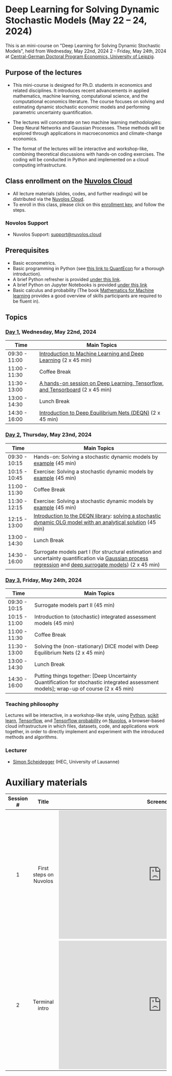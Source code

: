 # Deep Learning for Solving Dynamic Stochastic Models (May 22 – 24, 2024)

This is an mini-course on "Deep Learning for Solving Dynamic Stochastic Models", held from Wednesday, May 22nd, 2024 2 - Friday, May 24th, 2024 at [Central-German Doctoral Program Economics, University of Leipzig](http://cgde.wifa.uni-leipzig.de/).


## Purpose of the lectures

* This mini-course is designed for Ph.D. students in economics and related disciplines. It introduces recent advancements in applied mathematics, machine learning, computational science, and the computational economics literature. The course focuses on solving and estimating dynamic stochastic economic models and performing parametric uncertainty quantification.

* The lectures will concentrate on two machine learning methodologies: Deep Neural Networks and Gaussian Processes. These methods will be explored through applications in macroeconomics and climate-change economics.

* The format of the lectures will be interactive and workshop-like, combining theoretical discussions with hands-on coding exercises. The coding will be conducted in Python and implemented on a cloud computing infrastructure.


## Class enrollment on the [Nuvolos Cloud](https://nuvolos.cloud/)

* All lecture materials (slides, codes, and further readings) will be distributed via the [Nuvolos Cloud](https://nuvolos.cloud/).
* To enroll in this class, please click on this [enrollment key](https://app.nuvolos.cloud/enroll/class/OW-jhN1vUjU), and follow the steps.


### Novolos Support

- Nuvolos Support: <support@nuvolos.cloud>


## Prerequisites

* Basic econometrics.
* Basic programming in Python (see [this link to QuantEcon](https://python-programming.quantecon.org/intro.html) for a thorough introduction).
* A brief Python refresher is provided [under this link](python_refresher).
* A brief Python on Jupyter Notebooks is provided [under this link](python_refresher/jupyter_intro.ipynb) 
* Basic calculus and probability (The book [Mathematics for Machine learning](https://mml-book.github.io/) provides a good overview of skills participants are required to be fluent in). 


## Topics

### [Day 1](lectures/day1), Wednesday, May 22nd, 2024 

 **Time** | **Main Topics** 
------|------
09:30 - 11:00 | [Introduction to Machine Learning and Deep Learning](lectures/day1/slides/01_Intro_to_DeepLearning.pdf) (2 x 45 min)
11:00 - 11:30 | Coffee Break
11:30 - 13:00 | [A hands-on session on Deep Learning, Tensorflow, and Tensorboard](lectures/day1/code) (2 x 45 min)
13:00 - 14:30 | Lunch Break 
14:30 - 16:00 | [Introduction to Deep Equilibrium Nets (DEQN)](lectures/day1/slides/02_DeepEquilibriumNets.pdf) (2 x 45 min)

### [Day 2](lectures/day2), Thursday, May 23nd, 2024 

 **Time** | **Main Topics** 
------|------
09:30 - 10:15 | Hands-on: Solving a stochastic dynamic models by [example](lectures/day2/code/02_Brock_Mirman_Uncertainty_DEQN.ipynb)  (45 min)
10:15 - 10:45 | Exercise: Solving a stochastic dynamic models by [example](lectures/day2/code/03_DEQN_Exercises_Blancs.ipynb)  (45 min)
11:00 - 11:30 | Coffee Break
11:30 - 12:15 | Exercise: Solving a stochastic dynamic models by [example](lectures/day2/code/03_DEQN_Exercises_Blancs.ipynb)  (45 min)
12:15 - 13:00 | [Introduction to the DEQN library](lectures/day2/code/DEQN_production_code): [solving a stochastic dynamic OLG model with an analytical solution](lectures/day2/slides/OLG_with_analytical_solution.pdf) (45 min)
13:00 - 14:30 | Lunch Break 
14:30 - 16:00 | Surrogate models part I (for structural estimation and uncertainty quantification via [Gaussian process regression](lectures/day2/readings/Machine_learning_dynamic_econ.pdf) and [deep surrogate models](lectures/day2/readings/Deep_Surrogates.pdf)) (2 x 45 min)

### [Day 3](lectures/day3), Friday, May 24th, 2024

 **Time** | **Main Topics** 
------|------
09:30 - 10:15 | Surrogate models part II (45 min)
10:15 - 11:00 | Introduction to (stochastic) integrated assessment models (45 min)
11:00 - 11:30 | Coffee Break
11:30 - 13:00 | Solving the (non-stationary) DICE model with Deep Equilibrium Nets (2 x 45 min)
13:00 - 14:30 | Lunch Break 
14:30 - 16:00 | Putting things together: [Deep Uncertainty Quantification for stochastic integrated assessment models]; wrap-up of course (2 x 45 min)


### Teaching philosophy
Lectures will be interactive, in a workshop-like style,
using [Python](http://www.python.org), [scikit learn](https://scikit-learn.org/), [Tensorflow](https://www.tensorflow.org/), and
[Tensorflow probability](https://www.tensorflow.org/probability) on [Nuvolos](http://nuvolos.cloud),
a browser-based cloud infrastructure in which files, datasets, code, and applications work together,
in order to directly implement and experiment with the introduced methods and algorithms.


### Lecturer
- [Simon Scheidegger](https://sites.google.com/site/simonscheidegger/) (HEC, University of Lausanne)


# Auxiliary materials 

| Session #        |  Title     | Screencast  |
|:-------------: |:-------------:| :-----:|
|   1 	|First steps on Nuvolos | <iframe src="https://player.vimeo.com/video/513310246" width="640" height="400" frameborder="0" allow="autoplay; fullscreen; picture-in-picture" allowfullscreen></iframe>|
|   2 	| Terminal intro | <iframe src="https://player.vimeo.com/video/516691661" width="640" height="400" frameborder="0" allow="autoplay; fullscreen; picture-in-picture" allowfullscreen></iframe>|
